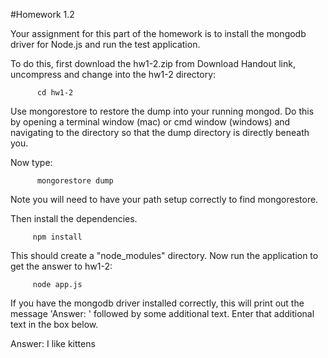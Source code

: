 
#Homework 1.2

Your assignment for this part of the homework is to install the mongodb driver for Node.js
and run the test application.

To do this, first download the hw1-2.zip from Download Handout link,
uncompress and change into the hw1-2 directory:
        
          cd hw1-2

Use mongorestore to restore the dump into your running mongod.
Do this by opening a terminal window (mac) or cmd window (windows) and navigating 
to the directory so that the dump directory is directly beneath you. 

Now type:

          mongorestore dump
          
          
Note you will need to have your path setup correctly to find mongorestore.

Then install the dependencies.

         npm install
         
This should create a "node_modules" directory. Now run the application to get the answer to hw1-2:

         node app.js
         
If you have the mongodb driver installed correctly,
this will print out the message 'Answer: '
followed by some additional text. Enter that additional text in the box below.

Answer: I like kittens


